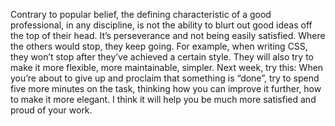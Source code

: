 

Contrary to popular belief, the defining characteristic of a good professional, in any discipline, is not the
ability to blurt out good ideas off the top of their head. It’s perseverance and not being easily satisfied.
Where the others would stop, they keep going. For example, when writing CSS, they won’t stop after they’ve
achieved a certain style. They will also try to make it more flexible, more maintainable, simpler. Next week,
try this: When you’re about to give up and proclaim that something is “done”, try to spend five
more minutes on the task, thinking how you can improve it further, how to make it more elegant. I think it
will help you be much more satisfied and proud of your work.